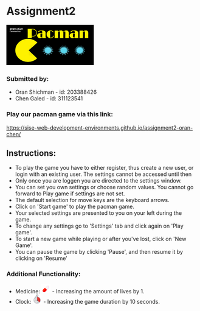 # Assignment2

![](https://github.com/SISE-Web-Development-Environments/assignment2-oran-chen/blob/master/images/logopac%20-%20Copy.png)

### Submitted by:
* Oran Shichman - id: 203388426
* Chen Galed - id: 311123541

### Play our pacman game via this link:
https://sise-web-development-environments.github.io/assignment2-oran-chen/

Instructions:
-------------
 * To play the game you have to either register, thus create a new user, or login with an existing user. The settings cannot be accessed until then
 * Only once you are loggen you are directed to the settings window.
 * You can set you own settings or choose random values. You cannot go forward to Play game if settings are not set.
 *  The default selection for move keys are the keyboard arrows.
 * Click on 'Start game' to play the pacman game. 
 * Your selected settings are presented to you on your left during the game. 
 * To change any settings go to 'Settings' tab and click again on 'Play game'.
 * To start a new game while playing or after you've lost, click on 'New Game'.
 * You can pause the game by clicking 'Pause', and then resume it by clicking on 'Resume'

### Additional Functionality:
* Medicine: <img src="https://github.com/SISE-Web-Development-Environments/assignment2-oran-chen/blob/master/images/medicine.jpg" height="24"> - Increasing the amount of lives by 1.
* Clock: <img src="https://github.com/SISE-Web-Development-Environments/assignment2-oran-chen/blob/master/images/stopwatch2.webp" height="24"> - Increasing the game duration by 10 seconds.
